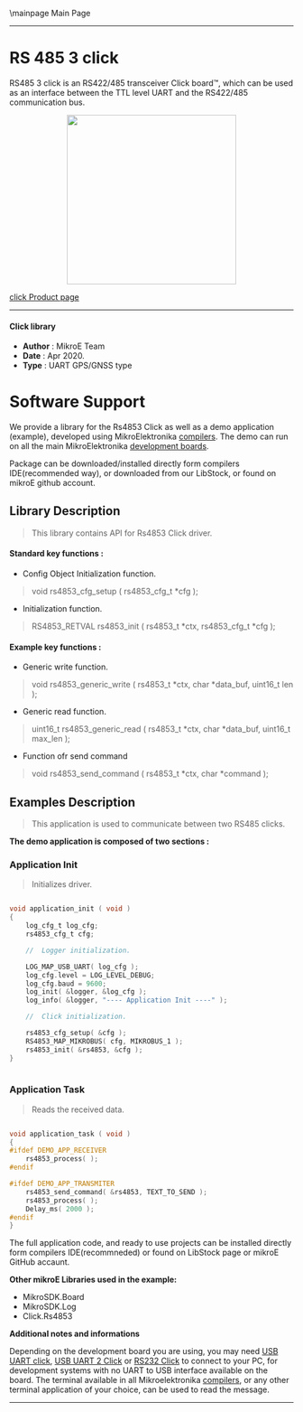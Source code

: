 \mainpage Main Page
 
---
# RS 485 3 click

RS485 3 click is an RS422/485 transceiver Click board™, which can be used as an interface between the TTL level UART and the RS422/485 communication bus. 

<p align="center">
  <img src="https://download.mikroe.com/images/click_for_ide/rs4853_click.png" height=300px>
</p>

[click Product page](https://www.mikroe.com/rs485-3-click)

---


#### Click library 

- **Author**        : MikroE Team
- **Date**          : Apr 2020.
- **Type**          : UART GPS/GNSS type


# Software Support

We provide a library for the Rs4853 Click 
as well as a demo application (example), developed using MikroElektronika 
[compilers](https://shop.mikroe.com/compilers). 
The demo can run on all the main MikroElektronika [development boards](https://shop.mikroe.com/development-boards).

Package can be downloaded/installed directly form compilers IDE(recommended way), or downloaded from our LibStock, or found on mikroE github account. 

## Library Description

> This library contains API for Rs4853 Click driver.

#### Standard key functions :

- Config Object Initialization function.
> void rs4853_cfg_setup ( rs4853_cfg_t *cfg ); 
 
- Initialization function.
> RS4853_RETVAL rs4853_init ( rs4853_t *ctx, rs4853_cfg_t *cfg );

#### Example key functions :

- Generic write function.
> void rs4853_generic_write ( rs4853_t *ctx, char *data_buf, uint16_t len );
 
- Generic read function.
> uint16_t rs4853_generic_read ( rs4853_t *ctx, char *data_buf, uint16_t max_len );

- Function ofr send command
> void rs4853_send_command ( rs4853_t *ctx, char *command );

## Examples Description

> This application is used to communicate between two RS485 clicks. 

**The demo application is composed of two sections :**

### Application Init 

> Initializes driver. 

```c

void application_init ( void )
{
    log_cfg_t log_cfg;
    rs4853_cfg_t cfg;

    //  Logger initialization.

    LOG_MAP_USB_UART( log_cfg );
    log_cfg.level = LOG_LEVEL_DEBUG;
    log_cfg.baud = 9600;
    log_init( &logger, &log_cfg );
    log_info( &logger, "---- Application Init ----" );

    //  Click initialization.

    rs4853_cfg_setup( &cfg );
    RS4853_MAP_MIKROBUS( cfg, MIKROBUS_1 );
    rs4853_init( &rs4853, &cfg );
}
  
```

### Application Task

> Reads the received data.

```c

void application_task ( void )
{
#ifdef DEMO_APP_RECEIVER
    rs4853_process( );
#endif    

#ifdef DEMO_APP_TRANSMITER
    rs4853_send_command( &rs4853, TEXT_TO_SEND );
    rs4853_process( );
    Delay_ms( 2000 );
#endif     
} 

```

The full application code, and ready to use projects can be  installed directly form compilers IDE(recommneded) or found on LibStock page or mikroE GitHub accaunt.

**Other mikroE Libraries used in the example:** 

- MikroSDK.Board
- MikroSDK.Log
- Click.Rs4853

**Additional notes and informations**

Depending on the development board you are using, you may need 
[USB UART click](https://shop.mikroe.com/usb-uart-click), 
[USB UART 2 Click](https://shop.mikroe.com/usb-uart-2-click) or 
[RS232 Click](https://shop.mikroe.com/rs232-click) to connect to your PC, for 
development systems with no UART to USB interface available on the board. The 
terminal available in all Mikroelektronika 
[compilers](https://shop.mikroe.com/compilers), or any other terminal application 
of your choice, can be used to read the message.



---
